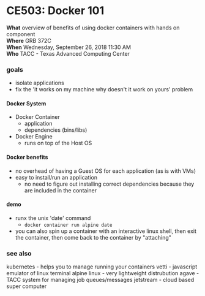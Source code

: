# CE503: Docker 101

**What** overview of benefits of using docker containers with hands on component   
**Where** GRB 372C  
**When** Wednesday, September 26, 2018 11:30 AM  
**Who** TACC - Texas Advanced Computing Center  


### goals
* isolate applications
* fix the 'it works on my machine why doesn't it work on yours' problem


#### Docker System
* Docker Container 
  * application 
  * dependencies (bins/libs)
* Docker Engine
  * runs on top of the Host OS 
  
  
#### Docker benefits
* no overhead of having a Guest OS for each application (as is with VMs)
* easy to install/run an application
  * no need to figure out installing correct dependencies because they are included in the container


#### demo
* runx the unix 'date' command 
  * `docker container run alpine date`  
* you can also spin up a container with an interactive linux shell, then exit the container, then come back to the container by "attaching"


### see also
kubernetes - helps you to manage running your containers
vetti - javascript emulator of linux terminal
alpine linux - very lightweight distrubution
agave - TACC system for managing job queues/messages
jetstream - cloud based super computer
